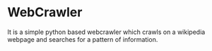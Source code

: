 # WebCrawler
It is a simple python based webcrawler which crawls on a wikipedia webpage and searches for a pattern of information. 
